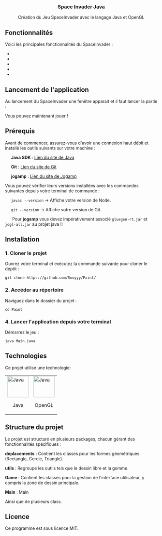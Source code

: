 <h3 align="center">Space Invader Java</h3>
<p align="center">Création du Jeu SpaceInvader avec le langage Java et OpenGL</p>

## Fonctionnalités
Voici les principales fonctionnalités du SpaceInvader :

-
-
-
-
-

## Lancement de l'application

Au lancement du SpaceInvader une fenêtre apparait et il faut lancer la partie :

Vous pouvez maintenant jouer !

## Prérequis
Avant de commencer, assurez-vous d'avoir une connexion haut débit et installé les outils suivants sur votre machine :

&nbsp;&nbsp;&nbsp;&nbsp;&nbsp;**Java SDK** : [Lien du site de Java](https://www.oracle.com/java/technologies/downloads/)

&nbsp;&nbsp;&nbsp;&nbsp;&nbsp;**Git** : [Lien du site de Git](https://git-scm.com/downloads)

&nbsp;&nbsp;&nbsp;&nbsp;&nbsp;**jogamp** : [Lien du site de Jogamp](https://jogamp.org/jogl/www/)

Vous pouvez vérifier leurs versions installées avec les commandes suivantes depuis votre terminal de commande :

&nbsp;&nbsp;&nbsp;&nbsp;&nbsp;`javac --version` -> Affiche votre version de Node.

&nbsp;&nbsp;&nbsp;&nbsp;&nbsp;`git --version` -> Affiche votre version de Git.

&nbsp;&nbsp;&nbsp;&nbsp;&nbsp; Pour **jogamp**  vous devez impérativement associé `gluegen-rt.jar` et `jogl-all.jar` au projet java !!

## Installation

### 1. Cloner le projet
   
Ouvrez votre terminal et exécutez la commande suivante pour cloner le dépôt :

```git clone https://github.com/Souyyy/Paint/```

### 2. Accéder au répertoire
Naviguez dans le dossier du projet :

```cd Paint```

### 4. Lancer l'application depuis votre terminal

Démarrez le jeu :

```java Main.java```


## Technologies
Ce projet utilise une technologie:

<table align="center">
  <tbody>
    <tr>
      <td  border="0">
        <img width="70" src="https://upload.wikimedia.org/wikipedia/en/thumb/3/30/Java_programming_language_logo.svg/121px-Java_programming_language_logo.svg.png" alt="Java">
        <p align="center">Java</p>
      </td>
      <td  border="0">
        <img width="70" src="https://upload.wikimedia.org/wikipedia/commons/thumb/2/21/OpenGL_logo.svg/220px-OpenGL_logo.svg.png" alt="Java">
        <p align="center">OpenGL</p>
      </td>
    </tr>
  </tbody>
</table>

## Structure du projet

Le projet est structuré en plusieurs packages, chacun gérant des fonctionnalités spécifiques :

**deplacements** : Contient les classes pour les formes géométriques (Rectangle, Cercle, Triangle).

**utils** : Regroupe les outils tels que le dessin libre et la gomme.

**Game** : Contient les classes pour la gestion de l'interface utilisateur, y compris la zone de dessin principale.

**Main** : Main

Ainsi que de plusieurs class.

## Licence
Ce programme est sous licence MIT.
